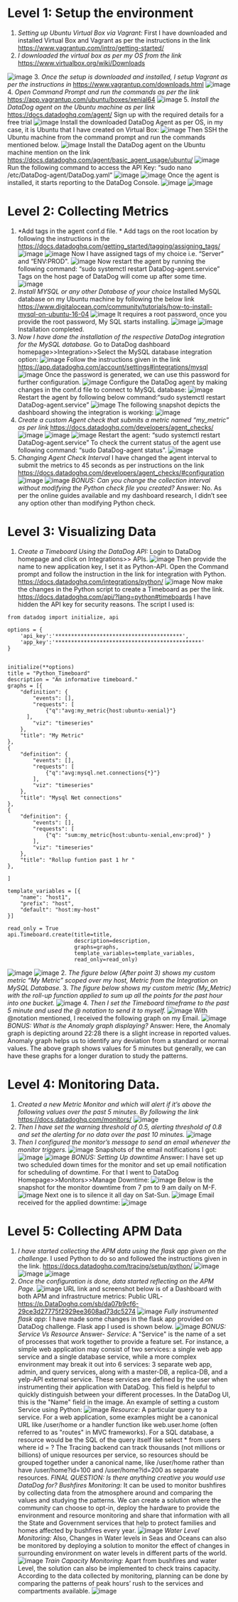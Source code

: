 # Level 1: Setup the environment

1. *Setting up Ubuntu Virtual Box via Vagrant:*
First I have downloaded and installed Virtual Box and Vagrant as per the instructions in the link  <https://www.vagrantup.com/intro/getting-started/>
2. *I downloaded the virtual box as per my OS from the link* <https://www.virtualbox.org/wiki/Downloads>

![image](https://user-images.githubusercontent.com/41904992/43808052-87bcd46e-9aee-11e8-8c33-8979aaaf2636.png)
3. *Once the setup is downloaded and installed, I setup Vagrant as per the instructions in* <https://www.vagrantup.com/downloads.html>
![image](https://user-images.githubusercontent.com/41904992/43808107-b7de1f4a-9aee-11e8-8e9b-cc6b445a0bb1.png)
4. *Open Command Prompt and run the commands as per the link* <https://app.vagrantup.com/ubuntu/boxes/xenial64>
![image](https://user-images.githubusercontent.com/41904992/43808149-e92f542e-9aee-11e8-84dd-a529b9b89e2b.png)
5. *Install the DataDog agent on the Ubuntu machine as per link* <https://docs.datadoghq.com/agent/>
Sign up with the required details for a free trial
![image](https://user-images.githubusercontent.com/41904992/43809637-b4233afe-9af6-11e8-92a9-31c62bcbaab7.png)
Install the downloaded DataDog Agent as per OS, in my case, it is Ubuntu that I have created on Virtual Box:
![image](https://user-images.githubusercontent.com/41904992/43808171-1f54a932-9aef-11e8-9d29-5ddf984508bf.png)
Then SSH the Ubuntu machine from the command prompt and run the commands mentioned below.
![image](https://user-images.githubusercontent.com/41904992/43808189-384af004-9aef-11e8-98c9-9abafddb0a5f.png)
Install the DataDog agent on the Ubuntu machine mention on the link <https://docs.datadoghq.com/agent/basic_agent_usage/ubuntu/>
![image](https://user-images.githubusercontent.com/41904992/43808273-aa431e02-9aef-11e8-9ff6-9770546e1f46.png)
Run the following command to access the API Key: “sudo nano /etc/DataDog-agent/DataDog.yaml”
![image](https://user-images.githubusercontent.com/41904992/43809668-ebbb5cda-9af6-11e8-9f2f-aa5754f4dbf5.png)
![image](https://user-images.githubusercontent.com/41904992/43808295-bee352c8-9aef-11e8-928b-2d4723159adc.png)
Once the agent is installed, it starts reporting to the DataDog Console.
![image](https://user-images.githubusercontent.com/41904992/43808307-caf6e034-9aef-11e8-877b-01442cf77e9b.png)
![image](https://user-images.githubusercontent.com/41904992/43808314-d071b43a-9aef-11e8-837a-9a8347f91d50.png)

# Level 2: Collecting Metrics
1. *Add tags in the agent conf.d file. *
Add tags on the root location by following the instructions in the <https://docs.datadoghq.com/getting_started/tagging/assigning_tags/>
![image](https://user-images.githubusercontent.com/41904992/43808411-49eab26c-9af0-11e8-9703-54c9d13fc501.png)
![image](https://user-images.githubusercontent.com/41904992/43808416-50252ebe-9af0-11e8-96a2-16a7cfeb5f53.png)
Now I have assigned tags of my choice i.e. “Server” and “ENV:PROD".
![image](https://user-images.githubusercontent.com/41904992/43808444-6795e4d0-9af0-11e8-9c20-ad716563ae05.png)
Now restart the agent by running the following command: “sudo systemctl  restart DataDog-agent.service”
Tags on the host page of DataDog will come up after some time.
![image](https://user-images.githubusercontent.com/41904992/43808464-7d93b12c-9af0-11e8-9fc1-a1e6d3de8a96.png)
2. *Install MYSQL or any other Database of your choice*
Installed MySQL database on my Ubuntu machine by following the below link <https://www.digitalocean.com/community/tutorials/how-to-install-mysql-on-ubuntu-16-04>
![image](https://user-images.githubusercontent.com/41904992/43808500-b0fe79fc-9af0-11e8-9132-c7a496570de6.png)
It requires a root password, once you provide the root password, My SQL starts installing.
![image](https://user-images.githubusercontent.com/41904992/43808510-bc866e06-9af0-11e8-89b2-f8067bb94de7.png)
![image](https://user-images.githubusercontent.com/41904992/43808517-c4340078-9af0-11e8-9aa1-47dcbc3c3d2d.png)
Installation completed.
3. *Now I have done the installation of the respective DataDog integration for the MySQL database.*
Go to DataDog dashboard homepage>>Integration>>Select the MySQL database integration option: 
![image](https://user-images.githubusercontent.com/41904992/43808548-e6cc0158-9af0-11e8-9987-3b804428d1a3.png)
 Follow the instructions given in the link <https://app.datadoghq.com/account/settings#integrations/mysql>
![image](https://user-images.githubusercontent.com/41904992/43808570-01905598-9af1-11e8-9a92-b3b06a61f625.png)
Once the password is generated, we can use this password for further configuration.
![image](https://user-images.githubusercontent.com/41904992/43808597-1cace88c-9af1-11e8-826e-def3bca6f5c7.png)
Configure the DataDog agent by making changes in the conf.d file to connect to MySQL database:
![image](https://user-images.githubusercontent.com/41904992/43808614-281ec924-9af1-11e8-9571-1765eef80450.png)
Restart the agent by following below command:“sudo systemctl  restart DataDog-agent.service”
![image](https://user-images.githubusercontent.com/41904992/43808624-32b25464-9af1-11e8-9e3f-91536f87516b.png)
The following snapshot depicts the dashboard showing the integration is working:
![image](https://user-images.githubusercontent.com/41904992/43808629-3b4a52e8-9af1-11e8-8bcb-cbed1f898cd8.png)
4. *Create a custom Agent check that submits a metric named “my_metric” as per link* <https://docs.datadoghq.com/developers/agent_checks/> 
![image](https://user-images.githubusercontent.com/41904992/43808661-60767cfe-9af1-11e8-9934-fb28b366c478.png)
![image](https://user-images.githubusercontent.com/41904992/43808664-6456b94c-9af1-11e8-93ca-63497a8fb195.png)
![image](https://user-images.githubusercontent.com/41904992/43808667-681be4a8-9af1-11e8-892c-2042935acc74.png)
Restart the agent: “sudo systemctl  restart DataDog-agent.service”
To check the current status of the agent use following command: “sudo DataDog-agent status".
![image](https://user-images.githubusercontent.com/41904992/43808687-8219c1ea-9af1-11e8-9d27-818f74741eb0.png)
5. *Changing Agent Check Interval*
I have changed the agent interval to submit the metrics to 45 seconds as per instructions on the link
<https://docs.datadoghq.com/developers/agent_checks/#configuration>
![image](https://user-images.githubusercontent.com/41904992/43808721-ac4f2f54-9af1-11e8-8946-5b9507ceb3a0.png)
![image](https://user-images.githubusercontent.com/41904992/43808728-b3781ad4-9af1-11e8-9875-8995397f811d.png)
*BONUS: Can you change the collection interval without modifying the Python check file you created?*
Answer: No. As per the online guides available and my dashboard research, I didn’t see any option other than modifying Python check.
# Level 3: Visualizing Data
1. *Create a Timeboard Using the DataDog API:*
Login to DataDog homepage and click on Integrations>> APIs.
![image](https://user-images.githubusercontent.com/41904992/43808796-05344ec4-9af2-11e8-96cf-86a6c727eb2b.png)
Then provide the name to new application key, I set it as Python-API.
Open the Command prompt and follow the instruction in the link for integration with Python.
<https://docs.datadoghq.com/integrations/python/>
![image](https://user-images.githubusercontent.com/41904992/43808824-22eb2f28-9af2-11e8-8438-d5442149e631.png)
Now make the changes in the Python script to create a Timeboard  as per the link.
<https://docs.datadoghq.com/api/?lang=python#timeboards>
I have hidden the API key for security reasons.
The script I used is:
```
from datadog import initialize, api

options = {
    'api_key':'****************************************',
    'app_key':'**********************************************'
}


initialize(**options)
title = "Python_Timeboard"
description = "An informative timeboard."
graphs = [{
    "definition": {
        "events": [],
        "requests": [
            {"q":"avg:my_metric{host:ubuntu-xenial}"}
      ],
        "viz": "timeseries"
    },
    "title": "My Metric"
},
{
    "definition": {
        "events": [],
        "requests": [
            {"q":"avg:mysql.net.connections{*}"}
        ],
        "viz": "timeseries"
    },
    "title": "Mysql Net connections"
},
{
    "definition": {
        "events": [],
        "requests": [
            {"q": "sum:my_metric{host:ubuntu-xenial,env:prod}" }
        ],
        "viz": "timeseries"
    },
    "title": "Rollup funtion past 1 hr "
},

]

template_variables = [{
    "name": "host1",
    "prefix": "host",
    "default": "host:my-host"
}]

read_only = True
api.Timeboard.create(title=title,
                     description=description,
                     graphs=graphs,
                     template_variables=template_variables,
                     read_only=read_only)
```

![image](https://user-images.githubusercontent.com/41904992/43808969-e9812796-9af2-11e8-97b8-044fae7d31b1.png)
![image](https://user-images.githubusercontent.com/41904992/43808994-0fb0f41e-9af3-11e8-9fcf-58ec55baf934.png)
2. *The figure below (After point 3) shows my custom metric “My Metric” scoped over my host, Metric from the Integration on MySQL Database.*
3. *The figure below shows my custom metric (My_Metric) with the roll-up function applied to sum up all the points for the past hour into one bucket.*
![image](https://user-images.githubusercontent.com/41904992/43809017-2bda1184-9af3-11e8-88ef-dcfd5c94ba5b.png)
4. *Then I set the Timeboard timeframe to the past 5 minute and used the @ notation to send it to myself.*
![image](https://user-images.githubusercontent.com/41904992/43809030-3d4cbfc0-9af3-11e8-9d88-7c01794d0b48.png)
With @notation mentioned, I received the following graph on my Email.
![image](https://user-images.githubusercontent.com/41904992/43809038-45bfef9c-9af3-11e8-8108-1a1ec0471c25.png)
*BONUS: What is the Anomaly graph displaying?*
Answer: Here, the Anomaly graph is depicting around 22:28 there is a slight increase in reported values. Anomaly graph helps us to identify any deviation from a standard or normal values. The above graph shows values for 5 minutes but generally, we can have these graphs for a longer duration to study the patterns.
# Level 4: Monitoring Data.
1. *Created a new Metric Monitor and which will alert if it’s above the following values over the past 5 minutes. By following the link*
<https://docs.datadoghq.com/monitors/>
![image](https://user-images.githubusercontent.com/41904992/43809079-80834a98-9af3-11e8-9cec-29470f03a3d1.png)
2. *Then I have set the warning threshold of 0.5, alerting threshold of 0.8 and set the alerting for no data over the past 10 minutes.*
![image](https://user-images.githubusercontent.com/41904992/43809090-8ec08eea-9af3-11e8-8e6a-08240dcf96ae.png)
3. *Then I configured the monitor’s message to send an email whenever the monitor triggers.*
![image](https://user-images.githubusercontent.com/41904992/43809107-a3766878-9af3-11e8-9f6c-add9e1a5c0c1.png)
Snapshots of the email notifications I got:
![image](https://user-images.githubusercontent.com/41904992/43809110-ab5aa388-9af3-11e8-948f-41cda915f509.png)
![image](https://user-images.githubusercontent.com/41904992/43809113-afb7cce4-9af3-11e8-84fb-d91b37833433.png)
*BONUS: Setting Up downtime*
Answer: I have set up two scheduled down times for the monitor and set up email notification for scheduling of downtime. For that I went to DataDog Homepage>>Monitors>>Manage Downtime:
![image](https://user-images.githubusercontent.com/41904992/43809140-d7c288aa-9af3-11e8-814b-e703ff9b3fb0.png)
Below is the snapshot for the monitor downtime from 7 pm to 9 am daily on M-F.
![image](https://user-images.githubusercontent.com/41904992/43809150-e541ed5e-9af3-11e8-9341-5d0630fa285e.png)
Next one is to silence it all day on Sat-Sun.
![image](https://user-images.githubusercontent.com/41904992/43809160-f0727d88-9af3-11e8-8fcd-18bdeed4957d.png)
Email received for the applied downtime:
![image](https://user-images.githubusercontent.com/41904992/43809166-f7be8ba4-9af3-11e8-9a3a-355963819a57.png)
# Level 5: Collecting APM Data
1. *I have started collecting the APM data using the flask app given on the challenge.*
 I used Python to do so and followed the instructions given in the link.
<https://docs.datadoghq.com/tracing/setup/python/>
![image](https://user-images.githubusercontent.com/41904992/43809185-1c79c292-9af4-11e8-8f37-e909d09cf6b5.png)
![image](https://user-images.githubusercontent.com/41904992/43809186-20450102-9af4-11e8-8075-bb118a41c303.png)
![image](https://user-images.githubusercontent.com/41904992/43809187-247775ca-9af4-11e8-8cda-7c6234e3e397.png)
2. *Once the configuration is done, data started reflecting on the APM Page.*
![image](https://user-images.githubusercontent.com/41904992/43809195-313d5df6-9af4-11e8-8586-6a8856dc2324.png)
URL link and screenshot below is of a Dashboard with both APM and infrastructure metrics:
Public URL- <https://p.DataDoghq.com/sb/da07b9cf6-29ce3d27775f2929ee3608ad73dc5274>
![image](https://user-images.githubusercontent.com/41904992/43809210-478dca50-9af4-11e8-8850-d760da105a51.png)
*Fully instrumented flask app*: I have made some changes in the flask app provided on DataDog challenge. Flask app I used is shown below.
![image](https://user-images.githubusercontent.com/41904992/43809216-5651a8e0-9af4-11e8-9f08-149d8e894131.png)
*BONUS: Service Vs Resource*
Answer-
*Service*: A "Service" is the name of a set of processes that work together to provide a feature set. For instance, a simple web application may consist of two services: a single web app service and a single database service, while a more complex environment may break it out into 6 services: 3 separate web app, admin, and query services, along with a master-DB, a replica-DB, and a yelp-API external service.
These services are defined by the user when instrumenting their application with DataDog. This field is helpful to quickly distinguish between your different processes.
In the DataDog UI, this is the "Name" field in the image.  An example of setting a custom Service using Python: 
![image](https://user-images.githubusercontent.com/41904992/43809240-81c179c4-9af4-11e8-9e27-ce01335d7996.png)
*Resource*: A particular query to a service. For a web application, some examples might be a canonical URL like /user/home or a handler function like web.user.home (often referred to as "routes" in MVC frameworks). For a SQL database, a resource would be the SQL of the query itself like select * from users where id = ?
The Tracing backend can track thousands (not millions or billions) of unique resources per service, so resources should be grouped together under a canonical name, like /user/home rather than have /user/home?id=100 and /user/home?id=200 as separate resources.
*FINAL QUESTION: Is there anything creative you would use DataDog for?*
*Bushfires Monitoring:* It can be used to monitor bushfires by collecting data from the atmosphere around and comparing the values and studying the patterns. We can create a solution where the community can choose to opt-in, deploy the hardware to provide the environment and resource monitoring and share that information with all the State and Government services that help to protect families and homes affected by bushfires every year.
![image](https://user-images.githubusercontent.com/41904992/43809275-b4e8c42e-9af4-11e8-988c-ea42a832f01a.png)
*Water Level Monitoring:* Also, Changes in Water levels in Seas and Oceans can also be monitored by deploying a solution to monitor the effect of changes in surrounding environment on water levels in different parts of the world.
![image](https://user-images.githubusercontent.com/41904992/43809289-c59a1516-9af4-11e8-9005-e63bb3cfdf5f.png)
*Train Capacity Monitoring:* Apart from bushfires and water Level, the solution can also be implemented to check trains capacity. According to the data collected by monitoring, planning can be done by comparing the patterns of peak hours’ rush to the services and compartments available.
![image](https://user-images.githubusercontent.com/41904992/43809298-d2c3941a-9af4-11e8-9990-223418956ecf.png)